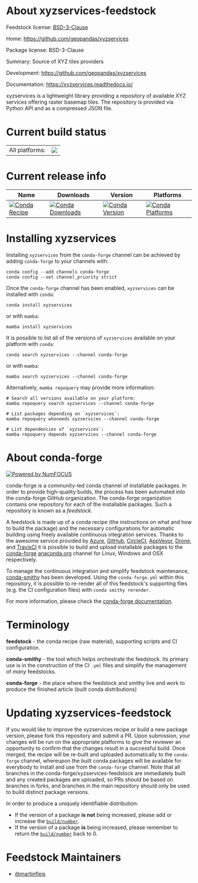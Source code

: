 About xyzservices-feedstock
===========================

Feedstock license: [BSD-3-Clause](https://github.com/conda-forge/xyzservices-feedstock/blob/main/LICENSE.txt)

Home: https://github.com/geopandas/xyzservices

Package license: BSD-3-Clause

Summary: Source of XYZ tiles providers

Development: https://github.com/geopandas/xyzservices

Documentation: https://xyzservices.readthedocs.io/

xyzservices is a lightweight library providing a repository of available XYZ
services offering raster basemap tiles. The repository is provided via
Python API and as a compressed JSON file.


Current build status
====================


<table><tr><td>All platforms:</td>
    <td>
      <a href="https://dev.azure.com/conda-forge/feedstock-builds/_build/latest?definitionId=13548&branchName=main">
        <img src="https://dev.azure.com/conda-forge/feedstock-builds/_apis/build/status/xyzservices-feedstock?branchName=main">
      </a>
    </td>
  </tr>
</table>

Current release info
====================

| Name | Downloads | Version | Platforms |
| --- | --- | --- | --- |
| [![Conda Recipe](https://img.shields.io/badge/recipe-xyzservices-green.svg)](https://anaconda.org/conda-forge/xyzservices) | [![Conda Downloads](https://img.shields.io/conda/dn/conda-forge/xyzservices.svg)](https://anaconda.org/conda-forge/xyzservices) | [![Conda Version](https://img.shields.io/conda/vn/conda-forge/xyzservices.svg)](https://anaconda.org/conda-forge/xyzservices) | [![Conda Platforms](https://img.shields.io/conda/pn/conda-forge/xyzservices.svg)](https://anaconda.org/conda-forge/xyzservices) |

Installing xyzservices
======================

Installing `xyzservices` from the `conda-forge` channel can be achieved by adding `conda-forge` to your channels with:

```
conda config --add channels conda-forge
conda config --set channel_priority strict
```

Once the `conda-forge` channel has been enabled, `xyzservices` can be installed with `conda`:

```
conda install xyzservices
```

or with `mamba`:

```
mamba install xyzservices
```

It is possible to list all of the versions of `xyzservices` available on your platform with `conda`:

```
conda search xyzservices --channel conda-forge
```

or with `mamba`:

```
mamba search xyzservices --channel conda-forge
```

Alternatively, `mamba repoquery` may provide more information:

```
# Search all versions available on your platform:
mamba repoquery search xyzservices --channel conda-forge

# List packages depending on `xyzservices`:
mamba repoquery whoneeds xyzservices --channel conda-forge

# List dependencies of `xyzservices`:
mamba repoquery depends xyzservices --channel conda-forge
```


About conda-forge
=================

[![Powered by
NumFOCUS](https://img.shields.io/badge/powered%20by-NumFOCUS-orange.svg?style=flat&colorA=E1523D&colorB=007D8A)](https://numfocus.org)

conda-forge is a community-led conda channel of installable packages.
In order to provide high-quality builds, the process has been automated into the
conda-forge GitHub organization. The conda-forge organization contains one repository
for each of the installable packages. Such a repository is known as a *feedstock*.

A feedstock is made up of a conda recipe (the instructions on what and how to build
the package) and the necessary configurations for automatic building using freely
available continuous integration services. Thanks to the awesome service provided by
[Azure](https://azure.microsoft.com/en-us/services/devops/), [GitHub](https://github.com/),
[CircleCI](https://circleci.com/), [AppVeyor](https://www.appveyor.com/),
[Drone](https://cloud.drone.io/welcome), and [TravisCI](https://travis-ci.com/)
it is possible to build and upload installable packages to the
[conda-forge](https://anaconda.org/conda-forge) [anaconda.org](https://anaconda.org/)
channel for Linux, Windows and OSX respectively.

To manage the continuous integration and simplify feedstock maintenance,
[conda-smithy](https://github.com/conda-forge/conda-smithy) has been developed.
Using the ``conda-forge.yml`` within this repository, it is possible to re-render all of
this feedstock's supporting files (e.g. the CI configuration files) with ``conda smithy rerender``.

For more information, please check the [conda-forge documentation](https://conda-forge.org/docs/).

Terminology
===========

**feedstock** - the conda recipe (raw material), supporting scripts and CI configuration.

**conda-smithy** - the tool which helps orchestrate the feedstock.
                   Its primary use is in the construction of the CI ``.yml`` files
                   and simplify the management of *many* feedstocks.

**conda-forge** - the place where the feedstock and smithy live and work to
                  produce the finished article (built conda distributions)


Updating xyzservices-feedstock
==============================

If you would like to improve the xyzservices recipe or build a new
package version, please fork this repository and submit a PR. Upon submission,
your changes will be run on the appropriate platforms to give the reviewer an
opportunity to confirm that the changes result in a successful build. Once
merged, the recipe will be re-built and uploaded automatically to the
`conda-forge` channel, whereupon the built conda packages will be available for
everybody to install and use from the `conda-forge` channel.
Note that all branches in the conda-forge/xyzservices-feedstock are
immediately built and any created packages are uploaded, so PRs should be based
on branches in forks, and branches in the main repository should only be used to
build distinct package versions.

In order to produce a uniquely identifiable distribution:
 * If the version of a package **is not** being increased, please add or increase
   the [``build/number``](https://docs.conda.io/projects/conda-build/en/latest/resources/define-metadata.html#build-number-and-string).
 * If the version of a package **is** being increased, please remember to return
   the [``build/number``](https://docs.conda.io/projects/conda-build/en/latest/resources/define-metadata.html#build-number-and-string)
   back to 0.

Feedstock Maintainers
=====================

* [@martinfleis](https://github.com/martinfleis/)

